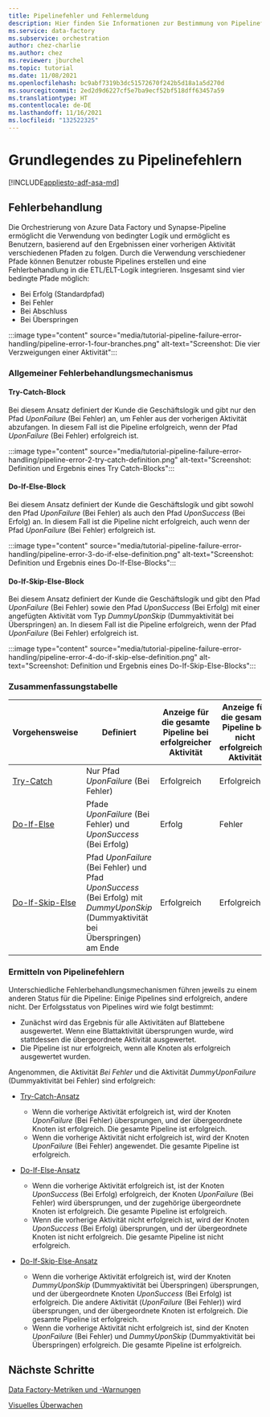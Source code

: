 ```yaml
---
title: Pipelinefehler und Fehlermeldung
description: Hier finden Sie Informationen zur Bestimmung von Pipelinefehlerstatus und Fehlermeldung.
ms.service: data-factory
ms.subservice: orchestration
author: chez-charlie
ms.author: chez
ms.reviewer: jburchel
ms.topic: tutorial
ms.date: 11/08/2021
ms.openlocfilehash: bc9abf7319b3dc51572670f242b5d18a1a5d270d
ms.sourcegitcommit: 2ed2d9d6227cf5e7ba9ecf52bf518dff63457a59
ms.translationtype: HT
ms.contentlocale: de-DE
ms.lasthandoff: 11/16/2021
ms.locfileid: "132522325"
---
```

# <a name="understanding-pipeline-failure"></a>Grundlegendes zu Pipelinefehlern

[!INCLUDE[appliesto-adf-asa-md](includes/appliesto-adf-asa-md.md)]

## <a name="error-handling"></a>Fehlerbehandlung

Die Orchestrierung von Azure Data Factory und Synapse-Pipeline ermöglicht die Verwendung von bedingter Logik und ermöglicht es Benutzern, basierend auf den Ergebnissen einer vorherigen Aktivität verschiedenen Pfaden zu folgen. Durch die Verwendung verschiedener Pfade können Benutzer robuste Pipelines erstellen und eine Fehlerbehandlung in die ETL/ELT-Logik integrieren. Insgesamt sind vier bedingte Pfade möglich:

* Bei Erfolg (Standardpfad)
* Bei Fehler
* Bei Abschluss
* Bei Überspringen

:::image type="content" source="media/tutorial-pipeline-failure-error-handling/pipeline-error-1-four-branches.png" alt-text="Screenshot: Die vier Verzweigungen einer Aktivität":::

### <a name="common-error-handling-mechanism"></a>Allgemeiner Fehlerbehandlungsmechanismus

#### <a name="try-catch-block"></a>Try-Catch-Block

Bei diesem Ansatz definiert der Kunde die Geschäftslogik und gibt nur den Pfad _UponFailure_ (Bei Fehler) an, um Fehler aus der vorherigen Aktivität abzufangen. In diesem Fall ist die Pipeline erfolgreich, wenn der Pfad _UponFailure_ (Bei Fehler) erfolgreich ist.

:::image type="content" source="media/tutorial-pipeline-failure-error-handling/pipeline-error-2-try-catch-definition.png" alt-text="Screenshot: Definition und Ergebnis eines Try Catch-Blocks":::

#### <a name="do-if-else-block"></a>Do-If-Else-Block

Bei diesem Ansatz definiert der Kunde die Geschäftslogik und gibt sowohl den Pfad _UponFailure_ (Bei Fehler) als auch den Pfad _UponSuccess_ (Bei Erfolg) an. In diesem Fall ist die Pipeline nicht erfolgreich, auch wenn der Pfad _UponFailure_ (Bei Fehler) erfolgreich ist.

:::image type="content" source="media/tutorial-pipeline-failure-error-handling/pipeline-error-3-do-if-else-definition.png" alt-text="Screenshot: Definition und Ergebnis eines Do-If-Else-Blocks":::

#### <a name="do-if-skip-else-block"></a>Do-If-Skip-Else-Block

Bei diesem Ansatz definiert der Kunde die Geschäftslogik und gibt den Pfad _UponFailure_ (Bei Fehler) sowie den Pfad _UponSuccess_ (Bei Erfolg) mit einer angefügten Aktivität vom Typ _DummyUponSkip_ (Dummyaktivität bei Überspringen) an. In diesem Fall ist die Pipeline erfolgreich, wenn der Pfad _UponFailure_ (Bei Fehler) erfolgreich ist.

:::image type="content" source="media/tutorial-pipeline-failure-error-handling/pipeline-error-4-do-if-skip-else-definition.png" alt-text="Screenshot: Definition und Ergebnis eines Do-If-Skip-Else-Blocks":::

### <a name="summary-table"></a>Zusammenfassungstabelle

Vorgehensweise | Definiert | Anzeige für die gesamte Pipeline bei erfolgreicher Aktivität | Anzeige für die gesamte Pipeline bei nicht erfolgreicher Aktivität
---------------------------- | ------------------- | ------------------- | -------------------
[Try-Catch](#try-catch-block) | Nur Pfad _UponFailure_ (Bei Fehler) | Erfolgreich |  Erfolgreich
[Do-If-Else](#do-if-else-block) | Pfade _UponFailure_ (Bei Fehler) und _UponSuccess_ (Bei Erfolg) | Erfolg |  Fehler
[Do-If-Skip-Else](#do-if-skip-else-block) |  Pfad _UponFailure_ (Bei Fehler) und Pfad _UponSuccess_ (Bei Erfolg) mit _DummyUponSkip_ (Dummyaktivität bei Überspringen) am Ende | Erfolgreich |  Erfolgreich

### <a name="how-pipeline-failure-are-determined"></a>Ermitteln von Pipelinefehlern

Unterschiedliche Fehlerbehandlungsmechanismen führen jeweils zu einem anderen Status für die Pipeline: Einige Pipelines sind erfolgreich, andere nicht. Der Erfolgsstatus von Pipelines wird wie folgt bestimmt:

* Zunächst wird das Ergebnis für alle Aktivitäten auf Blattebene ausgewertet. Wenn eine Blattaktivität übersprungen wurde, wird stattdessen die übergeordnete Aktivität ausgewertet.
* Die Pipeline ist nur erfolgreich, wenn alle Knoten als erfolgreich ausgewertet wurden.

Angenommen, die Aktivität _Bei Fehler_ und die Aktivität _DummyUponFailure_ (Dummyaktivität bei Fehler) sind erfolgreich:

* [Try-Catch-Ansatz](#try-catch-block)

  * Wenn die vorherige Aktivität erfolgreich ist, wird der Knoten _UponFailure_ (Bei Fehler) übersprungen, und der übergeordnete Knoten ist erfolgreich. Die gesamte Pipeline ist erfolgreich.
  * Wenn die vorherige Aktivität nicht erfolgreich ist, wird der Knoten _UponFailure_ (Bei Fehler) angewendet. Die gesamte Pipeline ist erfolgreich.

* [Do-If-Else-Ansatz](#do-if-else-block)

  * Wenn die vorherige Aktivität erfolgreich ist, ist der Knoten _UponSuccess_ (Bei Erfolg) erfolgreich, der Knoten _UponFailure_ (Bei Fehler) wird übersprungen, und der zugehörige übergeordnete Knoten ist erfolgreich. Die gesamte Pipeline ist erfolgreich.
  * Wenn die vorherige Aktivität nicht erfolgreich ist, wird der Knoten _UponSuccess_ (Bei Erfolg) übersprungen, und der übergeordnete Knoten ist nicht erfolgreich. Die gesamte Pipeline ist nicht erfolgreich.

* [Do-If-Skip-Else-Ansatz](#do-if-skip-else-block)

  * Wenn die vorherige Aktivität erfolgreich ist, wird der Knoten _DummyUponSkip_ (Dummyaktivität bei Überspringen) übersprungen, und der übergeordnete Knoten _UponSuccess_ (Bei Erfolg) ist erfolgreich. Die andere Aktivität (_UponFailure_ (Bei Fehler)) wird übersprungen, und der übergeordnete Knoten ist erfolgreich. Die gesamte Pipeline ist erfolgreich.
  * Wenn die vorherige Aktivität nicht erfolgreich ist, sind der Knoten _UponFailure_ (Bei Fehler) und _DummyUponSkip_ (Dummyaktivität bei Überspringen) erfolgreich. Die gesamte Pipeline ist erfolgreich.

## <a name="next-steps"></a>Nächste Schritte

[Data Factory-Metriken und -Warnungen](monitor-metrics-alerts.md)

[Visuelles Überwachen](monitor-visually.md#alerts)
